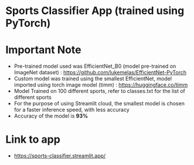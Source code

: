 # Sports Classifier App (trained using PyTorch)

# Important Note
* Pre-trained model used was EfficientNet_B0 (model pre-trained on ImageNet dataset) : https://github.com/lukemelas/EfficientNet-PyTorch
* Custom model was trained using the smallest EfficientNet, model imported using torch image model (timm) : https://huggingface.co/timm
* Model Trained on 100 different sports, refer to classes.txt for the list of different sports 
* For the purpose of using Streamlit cloud, the smallest model is chosen for a faster inference speed, with less accuracy
* Accuracy of the model is **93%** 

# Link to app
* https://sports-classifier.streamlit.app/






